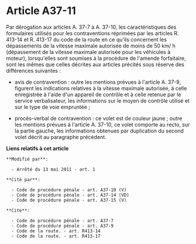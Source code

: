 # Article A37-11

Par dérogation aux articles A. 37-7 à A. 37-10, les caractéristiques des formulaires utilisés pour les contraventions
réprimées par les articles R. 413-14 et R. 413-17 du code de la route en ce qu'ils concernent les dépassements de la vitesse
maximale autorisée de moins de 50 km/ h (dépassement de la vitesse maximale autorisée pour les véhicules à moteur),
lorsqu'elles sont soumises à la procédure de l'amende forfaitaire, sont les mêmes que celles décrites aux articles précités
sous réserve des différences suivantes :

- avis de contravention : outre les mentions prévues à l'article A. 37-9, figurent les indications relatives à la vitesse
maximale autorisée, à celle enregistrée à l'aide d'un appareil de contrôle et à celle retenue par le service verbalisateur,
les informations sur le moyen de contrôle utilisé et sur le type de voie empruntée ;

- procès-verbal de contravention : ce volet est de couleur jaune ; outre les mentions prévues à l'article A. 37-10, ce volet
comporte au recto, sur la partie gauche, les informations obtenues par duplication du second volet décrit au paragraphe
précédent.

**Liens relatifs à cet article**

	**Modifié par**:

	  - Arrêté du 13 mai 2011 - art. 1

	**Cité par**:

	  - Code de procédure pénale - art. A37-10 (V)
	  - Code de procédure pénale - art. A37-14 (VD)
	  - Code de procédure pénale - art. A37-15 (V)

	**Cite**:

	  - Code de procédure pénale - art. A37-7
	  - Code de procédure pénale - art. A37-9
	  - Code de la route. - art. R413-14
	  - Code de la route. - art. R413-17
